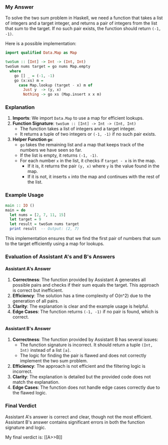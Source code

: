 
### My Answer

To solve the two sum problem in Haskell, we need a function that takes a list of integers and a target integer, and returns a pair of integers from the list that sum to the target. If no such pair exists, the function should return `(-1, -1)`.

Here is a possible implementation:

```haskell
import qualified Data.Map as Map

twoSum :: [Int] -> Int -> (Int, Int)
twoSum nums target = go nums Map.empty
  where
    go [] _ = (-1, -1)
    go (x:xs) m =
      case Map.lookup (target - x) m of
        Just y  -> (y, x)
        Nothing -> go xs (Map.insert x x m)
```

### Explanation

1. **Imports**: We import `Data.Map` to use a map for efficient lookups.
2. **Function Signature**: `twoSum :: [Int] -> Int -> (Int, Int)`
   - The function takes a list of integers and a target integer.
   - It returns a tuple of two integers or `(-1, -1)` if no such pair exists.
3. **Helper Function `go`**:
   - `go` takes the remaining list and a map that keeps track of the numbers we have seen so far.
   - If the list is empty, it returns `(-1, -1)`.
   - For each number `x` in the list, it checks if `target - x` is in the map.
     - If it is, it returns the pair `(y, x)` where `y` is the value found in the map.
     - If it is not, it inserts `x` into the map and continues with the rest of the list.

### Example Usage

```haskell
main :: IO ()
main = do
  let nums = [2, 7, 11, 15]
  let target = 9
  let result = twoSum nums target
  print result  -- Output: (2, 7)
```

This implementation ensures that we find the first pair of numbers that sum to the target efficiently using a map for lookups.

### Evaluation of Assistant A's and B's Answers

#### Assistant A's Answer

1. **Correctness**: The function provided by Assistant A generates all possible pairs and checks if their sum equals the target. This approach is correct but inefficient.
2. **Efficiency**: The solution has a time complexity of O(n^2) due to the generation of all pairs.
3. **Clarity**: The explanation is clear and the example usage is helpful.
4. **Edge Cases**: The function returns `(-1, -1)` if no pair is found, which is correct.

#### Assistant B's Answer

1. **Correctness**: The function provided by Assistant B has several issues:
   - The function signature is incorrect. It should return a tuple `(Int, Int)` instead of a list `[a]`.
   - The logic for finding the pair is flawed and does not correctly implement the two sum problem.
2. **Efficiency**: The approach is not efficient and the filtering logic is incorrect.
3. **Clarity**: The explanation is detailed but the provided code does not match the explanation.
4. **Edge Cases**: The function does not handle edge cases correctly due to the flawed logic.

### Final Verdict

Assistant A's answer is correct and clear, though not the most efficient. Assistant B's answer contains significant errors in both the function signature and logic.

My final verdict is: [[A>>B]]